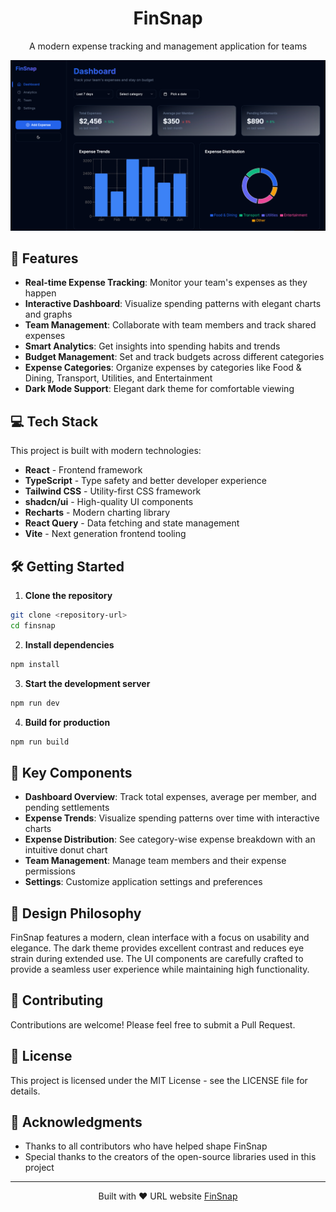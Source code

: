 <div align="center">
  <h1>FinSnap</h1>
  <p>A modern expense tracking and management application for teams</p>
</div>

![FinSnap Dashboard](public/lovable-uploads/08f12b17-8303-49f6-aa72-986631cf5b40.png)

## 🚀 Features

- **Real-time Expense Tracking**: Monitor your team's expenses as they happen
- **Interactive Dashboard**: Visualize spending patterns with elegant charts and graphs
- **Team Management**: Collaborate with team members and track shared expenses
- **Smart Analytics**: Get insights into spending habits and trends
- **Budget Management**: Set and track budgets across different categories
- **Expense Categories**: Organize expenses by categories like Food & Dining, Transport, Utilities, and Entertainment
- **Dark Mode Support**: Elegant dark theme for comfortable viewing

## 💻 Tech Stack

This project is built with modern technologies:

- **React** - Frontend framework
- **TypeScript** - Type safety and better developer experience
- **Tailwind CSS** - Utility-first CSS framework
- **shadcn/ui** - High-quality UI components
- **Recharts** - Modern charting library
- **React Query** - Data fetching and state management
- **Vite** - Next generation frontend tooling

## 🛠️ Getting Started

1. **Clone the repository**
```bash
git clone <repository-url>
cd finsnap
```

2. **Install dependencies**
```bash
npm install
```

3. **Start the development server**
```bash
npm run dev
```

4. **Build for production**
```bash
npm run build
```

## 📱 Key Components

- **Dashboard Overview**: Track total expenses, average per member, and pending settlements
- **Expense Trends**: Visualize spending patterns over time with interactive charts
- **Expense Distribution**: See category-wise expense breakdown with an intuitive donut chart
- **Team Management**: Manage team members and their expense permissions
- **Settings**: Customize application settings and preferences

## 🎨 Design Philosophy

FinSnap features a modern, clean interface with a focus on usability and elegance. The dark theme provides excellent contrast and reduces eye strain during extended use. The UI components are carefully crafted to provide a seamless user experience while maintaining high functionality.

## 🤝 Contributing

Contributions are welcome! Please feel free to submit a Pull Request.

## 📄 License

This project is licensed under the MIT License - see the LICENSE file for details.

## 🌟 Acknowledgments

- Thanks to all contributors who have helped shape FinSnap
- Special thanks to the creators of the open-source libraries used in this project

---

<div align="center">
  <p>Built with ❤️ URL website <a href="https://finsnap.netlify.app">FinSnap</a></p>
</div>
